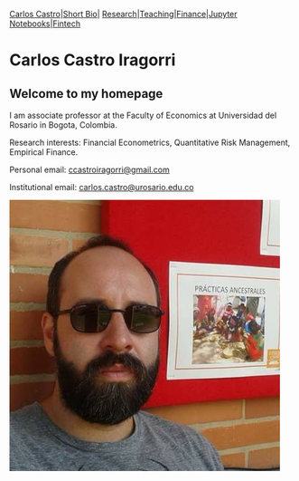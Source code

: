 [Carlos Castro](index.md)|[Short Bio](cv.md)| [Research](res.md)|[Teaching](teach.md)|[Finance](Fin.md)|[Jupyter Notebooks](Jup.md)|[Fintech](Fintech.md)    

# Carlos Castro Iragorri

## Welcome to my homepage

I am associate professor at the Faculty of Economics at Universidad del Rosario in Bogota, Colombia.

Research interests: Financial Econometrics, Quantitative Risk Management, Empirical Finance. 

Personal email: ccastroiragorri@gmail.com 

Institutional email: carlos.castro@urosario.edu.co 

![Me](fotoCarlos.jpg)
